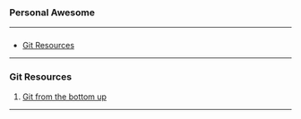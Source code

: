 ### Personal Awesome
---

###

- [Git Resources](git-resources)

---

### Git Resources

1. [Git from the bottom up](https://jwiegley.github.io/git-from-the-bottom-up/)

---  

